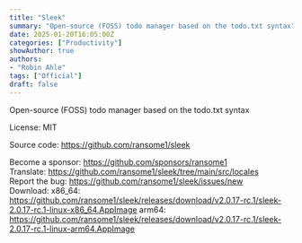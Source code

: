 ```yaml
---
title: "Sleek"
summary: "Open-source (FOSS) todo manager based on the todo.txt syntax"
date: 2025-01-20T16:05:00Z
categories: ["Productivity"]
showAuthor: true
authors:
- "Robin Ahle"
tags: ["Official"]
draft: false
---
```


Open-source (FOSS) todo manager based on the todo.txt syntax

License: MIT

Source code: <https://github.com/ransome1/sleek>

Become a sponsor: <https://github.com/sponsors/ransome1>  
Translate: <https://github.com/ransome1/sleek/tree/main/src/locales>  
Report the bug: <https://github.com/ransome1/sleek/issues/new>  
Download:   x86_64: <https://github.com/ransome1/sleek/releases/download/v2.0.17-rc.1/sleek-2.0.17-rc.1-linux-x86_64.AppImage>
arm64: https://github.com/ransome1/sleek/releases/download/v2.0.17-rc.1/sleek-2.0.17-rc.1-linux-arm64.AppImage
